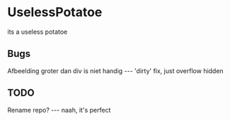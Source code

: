 # UselessPotatoe
its a useless potatoe

## Bugs
Afbeelding groter dan div is niet handig	--- 'dirty' fix, just overflow hidden

## TODO
Rename repo?								--- naah, it's perfect

